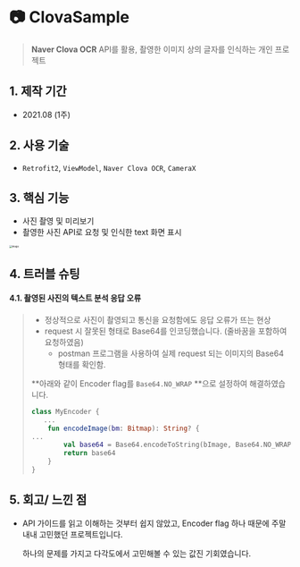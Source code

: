 # :camera: ClovaSample

> **Naver Clova OCR** API를 활용, 촬영한 이미지 상의 글자를 인식하는 개인 프로젝트

## 1. 제작 기간

- 2021.08 (1주)

  

## 2. 사용 기술

- `Retrofit2`, ``ViewModel``, ``Naver Clova OCR``, ``CameraX``



## 3. 핵심 기능

- 사진 촬영 및 미리보기
- 촬영한 사진 API로 요청 및 인식한 text 화면 표시

<img src="https://user-images.githubusercontent.com/69448123/153759375-150a3601-86b7-41c2-b59f-2d15760bec8b.jpg" alt="image" style="zoom: 30%;" />

## 4. 트러블 슈팅

#### 4.1. 촬영된 사진의 텍스트 분석 응답 오류

> - 정상적으로 사진이 촬영되고 통신을 요청함에도 응답 오류가 뜨는 현상
> - request 시 잘못된 형태로 Base64를 인코딩했습니다. (줄바꿈을 포함하여 요청하였음)
>   - postman 프로그램을 사용하여 실제 request 되는 이미지의 Base64 형태를 확인함. 
>
> **아래와 같이 Encoder flag를 `Base64.NO_WRAP` **으로 설정하여 해결하였습니다.
>
> ```kotlin
> class MyEncoder {
>    ...
>     fun encodeImage(bm: Bitmap): String? {
> ...
>         val base64 = Base64.encodeToString(bImage, Base64.NO_WRAP)
>         return base64
>     }
> }
> ```



## 5. 회고/ 느낀 점

- API 가이드를 읽고 이해하는 것부터 쉽지 않았고, Encoder flag 하나 때문에 주말 내내 고민했던 프로젝트입니다. 

  하나의 문제를 가지고 다각도에서 고민해볼 수 있는 값진 기회였습니다. 
